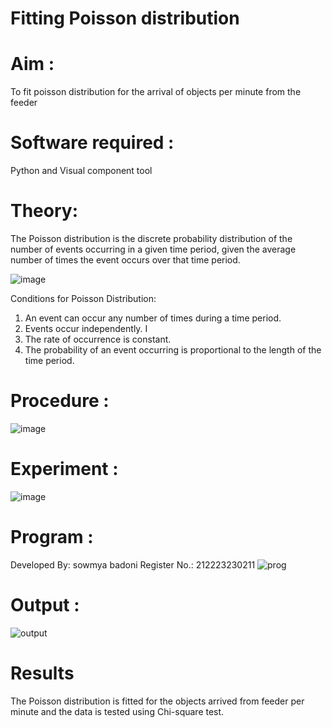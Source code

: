 # Fitting Poisson  distribution
# Aim : 

To fit poisson distribution for the arrival of objects per minute from the feeder

# Software required :  

Python and Visual component tool

# Theory:

The Poisson distribution is the discrete probability distribution of the number of events occurring in a given time period, given the average number of times the event occurs over that time period.

![image](https://user-images.githubusercontent.com/104613195/166248326-fd042076-8b0b-40c4-8b11-1d8e8fcb74db.png)

 Conditions for Poisson Distribution:

1. An event can occur any number of times during a time period.
2. Events occur independently. I
3. The rate of occurrence is constant.
4. The probability of an event occurring is proportional to the length of the time period. 
 
# Procedure :

![image](https://user-images.githubusercontent.com/104613195/166251988-d0c53205-6080-4f7b-ae4c-398178586637.png)

# Experiment :

![image](https://user-images.githubusercontent.com/103921593/230282876-f4a5afbf-cac1-4648-a1b0-c78840638a8e.png)

# Program :
Developed By: sowmya badoni Register No.: 212223230211
 ![prog](https://github.com/sowmya-badoni/Poisson_distribution/assets/152136324/dfdb25f0-9521-4247-8fff-56dbde875b1b)


# Output : 

![output](https://github.com/sowmya-badoni/Poisson_distribution/assets/152136324/b4f00aa4-1cfe-4bb3-8457-cff8e5f6e9c7)


# Results

The Poisson distribution is fitted for the objects arrived from feeder per minute and the data is tested using Chi-square test. 
 

